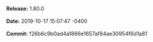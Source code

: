 **Release:** 
1.80.0
<br><br>**Date:** 
2019-10-17 15:07:47 -0400
<br><br>**Commit:** 
f26b6c9b0ad4a1866e1657af84ae30954f6d1a81

